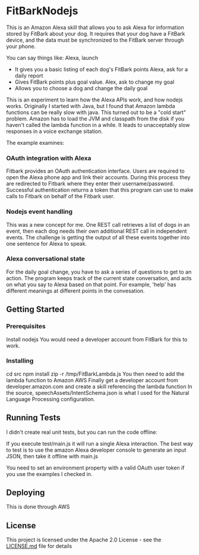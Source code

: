 # FitBarkNodejs

This is an Amazon Alexa skill that allows you to ask Alexa for information stored by FitBark about your dog.  It requires that your dog have a FitBark device, and the data must be synchronized to the FitBark server through your phone.  

You can say things like:
Alexa, launch <SKILL NAME>
- It gives you a basic listing of each dog's FitBark points
Alexa, ask <SKILL NAME> for a daily report
- Gives FitBark points plus goal value.
Alex, ask <SKILL NAME> to change my goal
- Allows you to choose a dog and change the daily goal

This is an experiment to learn how the Alexa APIs work, and how nodejs works. Originally I started with Java, but I found that Amazon lambda functions can be really slow with java.  This turned out to be a "cold start" problem.  Amazon has to load the JVM and classpath from the disk if you haven't called the lambda function in a while.  It leads to unacceptably slow responses in a voice exchange sitation.

The example examines:
### OAuth integration with Alexa
Fitbark provides an OAuth authentication interface.  Users are required to open the Alexa phone app and link their accounts.  During this process they are redirected to Fitbark where they enter their username/password.  Successful authentication returns a token that this program can use to make calls to Fitbark on behalf of the Fitbark user. 

### Nodejs event handling
This was a new concept for me.  One REST call retrieves a list of dogs in an event, then each dog needs their own additional REST call in independent events.  The challenge is getting the output of all these events together into one sentence for Alexa to speak.  

### Alexa conversational state
For the daily goal change, you have to ask a series of questions to get to an action.  The program keeps track of the current state conversation, and acts on what you say to Alexa based on that point.  For example, 'help' has different meanings at different points in the convesation.

## Getting Started

### Prerequisites
Install nodejs
You would need a developer account from FitBark for this to work.

### Installing
cd src
npm install
zip -r /tmp/FitBarkLambda.js
You then need to add the lambda function to Amazon AWS
Finally get a developer account from developer.amazon.com and create a skill referencing the lambda function
In the source, speechAssets/IntentSchema.json is what I used for the Natural Language Processing configuration.

## Running Tests
I didn't create real unit tests, but you can run the code offline:

If you execute test/main.js it will run a single Alexa interaction.  The best way to test is to use the amazon Alexa developer console to generate an input JSON, then take it offline with main.js

You need to set an environment property with a valid OAuth user token if you use the examples I checked in.

## Deploying
This is done through AWS

## License
This project is licensed under the Apache 2.0 License - see the [LICENSE.md](LICENSE.md) file for details

